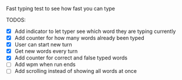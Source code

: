Fast typing test to see how fast you can type

TODOS:

- [x] Add indicator to let typer see which word they are typing currently
- [x] Add counter for how many words already been typed
- [x] User can start new turn
- [x] Get new words every turn
- [x] Add counter for correct and false typed words
- [ ] Add wpm when run ends
- [ ] Add scrolling instead of showing all words at once

